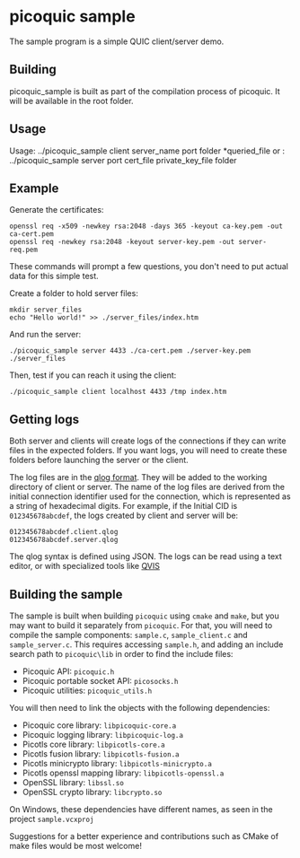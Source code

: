 picoquic sample
===============

The sample program is a simple QUIC client/server demo.

Building
--------
picoquic\_sample is built as part of the compilation process of picoquic. It
will be available in the root folder.

Usage
-----
Usage:
    ../picoquic_sample client server_name port folder *queried_file
or :
    ../picoquic_sample server port cert_file private_key_file folder

Example
-------

Generate the certificates:
```
openssl req -x509 -newkey rsa:2048 -days 365 -keyout ca-key.pem -out ca-cert.pem
openssl req -newkey rsa:2048 -keyout server-key.pem -out server-req.pem
```
These commands will prompt a few questions, you don't need to put actual data
for this simple test.

Create a folder to hold server files:
```
mkdir server_files
echo "Hello world!" >> ./server_files/index.htm
```
And run the server:
```
./picoquic_sample server 4433 ./ca-cert.pem ./server-key.pem ./server_files
```
Then, test if you can reach it using the client:
```
./picoquic_sample client localhost 4433 /tmp index.htm
```

Getting logs
------------
Both server and clients will create logs of the connections if they can write files
in the expected folders. If you want logs, you will need to create these
folders before launching the server or the client.

The log files are in the [qlog format](https://datatracker.ietf.org/doc/draft-marx-qlog-event-definitions-quic-h3/).
They will be added to the working directory of client or server. The name of the log files are derived from
the initial connection identifier used for the connection, which is represented
as a string of hexadecimal digits. For example, if the Initial CID is
`012345678abcdef`, the logs created by client and server will be:
```
012345678abcdef.client.qlog
012345678abcdef.server.qlog
```
The qlog syntax is defined using JSON. The logs can be read using a text editor,
or with specialized tools like [QVIS](https://qvis.edm.uhasselt.be/)

Building the sample
-------------------
The sample is built when building `picoquic` using `cmake` and `make`, but you
may want to build it separately from `picoquic`. For that, you will need
to compile the sample components: `sample.c`, `sample_client.c` and
`sample_server.c`. This requires accessing `sample.h`, and adding an include
search path to `picoquic\lib` in order to find the include files:

* Picoquic API: `picoquic.h`
* Picoquic portable socket API: `picosocks.h`
* Picoquic utilities: `picoquic_utils.h`

You will then need to link the objects with the following dependencies:

* Picoquic core library: `libpicoquic-core.a`
* Picoquic logging library: `libpicoquic-log.a`
* Picotls core library: `libpicotls-core.a` 
* Picotls fusion library: `libpicotls-fusion.a`
* Picotls minicrypto library: `libpicotls-minicrypto.a`
* Picotls openssl mapping library: `libpicotls-openssl.a`
* OpenSSL library: `libssl.so`
* OpenSSL crypto library: `libcrypto.so`

On Windows, these dependencies have different names, as seen in the project
`sample.vcxproj`

Suggestions for a better experience and contributions such as CMake of make
files would be most welcome!
